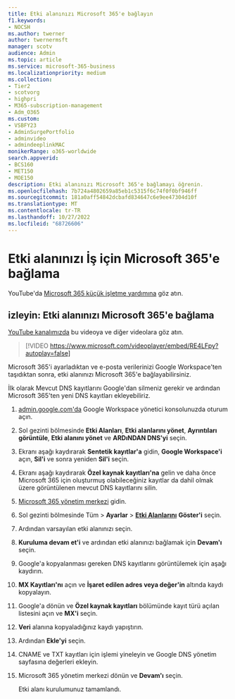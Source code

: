```yaml
---
title: Etki alanınızı Microsoft 365'e bağlayın
f1.keywords:
- NOCSH
ms.author: twerner
author: twernermsft
manager: scotv
audience: Admin
ms.topic: article
ms.service: microsoft-365-business
ms.localizationpriority: medium
ms.collection:
- Tier2
- scotvorg
- highpri
- M365-subscription-management
- Adm_O365
ms.custom:
- VSBFY23
- AdminSurgePortfolio
- adminvideo
- admindeeplinkMAC
monikerRange: o365-worldwide
search.appverid:
- BCS160
- MET150
- MOE150
description: Etki alanınızı Microsoft 365'e bağlamayı öğrenin.
ms.openlocfilehash: 7b724a4802659a85eb1c5315f6c74f0f0bf946ff
ms.sourcegitcommit: 181a0aff54842dcbafd834647c6e9ee47304d10f
ms.translationtype: MT
ms.contentlocale: tr-TR
ms.lasthandoff: 10/27/2022
ms.locfileid: "68726606"
---
```

# <a name="connect-your-domain-to-microsoft-365-for-business"></a>Etki alanınızı İş için Microsoft 365'e bağlama

YouTube'da [Microsoft 365 küçük işletme yardımına](https://go.microsoft.com/fwlink/?linkid=2197659) göz atın.

## <a name="watch-connect-your-domain-to-microsoft-365"></a>izleyin: Etki alanınızı Microsoft 365'e bağlama

[YouTube kanalımızda](https://go.microsoft.com/fwlink/?linkid=2198216) bu videoya ve diğer videolara göz atın.

> [!VIDEO https://www.microsoft.com/videoplayer/embed/RE4LFpy?autoplay=false]

Microsoft 365'i ayarladıktan ve e-posta verilerinizi Google Workspace'ten taşıdıktan sonra, etki alanınızı Microsoft 365'e bağlayabilirsiniz. 

İlk olarak Mevcut DNS kayıtlarını Google'dan silmeniz gerekir ve ardından Microsoft 365'ten yeni DNS kayıtları ekleyebiliriz.

1. [admin.google.com'da](https://admin.google.com) Google Workspace yönetici konsolunuzda oturum açın.
1. Sol gezinti bölmesinde **Etki Alanları**, **Etki alanlarını yönet**, **Ayrıntıları görüntüle**, **Etki alanını yönet** ve **ARDıNDAN DNS'yi** seçin.
1. Ekranı aşağı kaydırarak **Sentetik kayıtlar'a** gidin, **Google Workspace'i** açın, **Sil'i** ve sonra yeniden **Sil'i** seçin.
1. Ekranı aşağı kaydırarak **Özel kaynak kayıtları'na** gelin ve daha önce Microsoft 365 için oluşturmuş olabileceğiniz kayıtlar da dahil olmak üzere görüntülenen mevcut DNS kayıtlarını silin.
1. [Microsoft 365 yönetim merkezi](https://admin.microsoft.com) gidin.
1. Sol gezinti bölmesinde Tüm  > **Ayarlar** > <a href="https://go.microsoft.com/fwlink/p/?linkid=834818" target="_blank">**Etki Alanlarını**</a> **Göster'i** seçin.
1. Ardından varsayılan etki alanınızı seçin.
1. **Kuruluma devam et'i** ve ardından etki alanınızı bağlamak için **Devam'ı** seçin.
1. Google'a kopyalanması gereken DNS kayıtlarını görüntülemek için aşağı kaydırın.
1. **MX Kayıtları'nı** açın ve **İşaret edilen adres veya değer'in** altında kaydı kopyalayın.
1. Google'a dönün ve **Özel kaynak kayıtları** bölümünde kayıt türü açılan listesini açın ve **MX'i** seçin.
1. **Veri** alanına kopyaladığınız kaydı yapıştırın.
1. Ardından **Ekle'yi** seçin.
1. CNAME ve TXT kayıtları için işlemi yineleyin ve Google DNS yönetim sayfasına değerleri ekleyin.
1. Microsoft 365 yönetim merkezi dönün ve **Devam'ı** seçin.

    Etki alanı kurulumunuz tamamlandı.